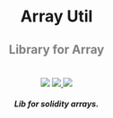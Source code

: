 <div align="center">
  <h1 > Array Util </h1>
  <h3 style="font-size:2.2vw;color:grey">
  Library for Array
  </h3>
  
  <br/>
  <a href="https://github.com/foundry-rs/foundry"><img src="https://img.shields.io/static/v1?label=foundry-rs&message=foundry&color=blue&logo=github"/></a>
  <a href=https://github.com/grappafinance/core/actions/workflows/CI.yml""><img src="https://github.com/grappafinance/core/actions/workflows/CI.yml/badge.svg?branch=master"> </a>

  <a href="https://codecov.io/gh/grappafinance/core" >
<img src="https://codecov.io/gh/grappafinance/core/branch/master/graph/badge.svg?token=G52EOD1X5B"/>
</a>
  <h5 align="center"> Lib for solidity arrays.</h5>
  
</div>
